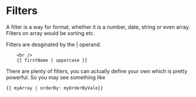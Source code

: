 # Filters

A filter is a way for format, whether it is a number, date, string or even array. Filters on array would be sorting etc.

Filters are desginated by the | operand.

```
    <br />
    {{ firstName | uppercase }}
```

There are plenty of filters, you can actually define your own which is pretty powerful. So you may see something like

```
{{ myArray | orderBy: myOrderByVale}}
```



